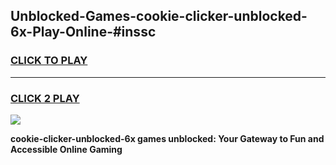 
## Unblocked-Games-cookie-clicker-unblocked-6x-Play-Online-#inssc
<h3>
<a href="https://premium.freeplayer.one?title=cookie-clicker-unblocked-6x&ref=27F">CLICK TO PLAY</a></h3>
<hr>

<h3>
<a href="https://premium.freeplayer.one?title=cookie-clicker-unblocked-6x&ref=27F">CLICK 2 PLAY</a>
  
</h3>

<a href="https://premium.freeplayer.one?title=cookie-clicker-unblocked-6x&ref=27F"><img src="https://clearcache.store/games.png"></a>


**cookie-clicker-unblocked-6x games unblocked: Your Gateway to Fun and Accessible Online Gaming**
